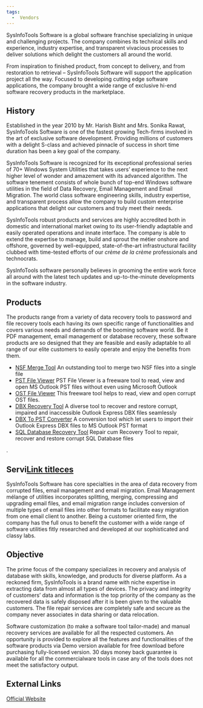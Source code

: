 ```yaml
---
tags:
  -  Vendors
---
```

SysInfoTools Software is a global software franchise specializing in
unique and challenging projects. The company combines its technical
skills and experience, industry expertise, and transparent vivacious
processes to deliver solutions which delight the customers all around
the world.

From inspiration to finished product, from concept to delivery, and from
restoration to retrieval – SysInfoTools Software will support the
application project all the way. Focused to developing cutting edge
software applications, the company brought a wide range of exclusive
hi-end software recovery products in the marketplace.

## History

Established in the year 2010 by Mr. Harish Bisht and Mrs. Sonika Rawat,
SysInfoTools Software is one of the fastest growing Tech-firms involved
in the art of exclusive software development. Providing millions of
customers with a delight S-class and achieved pinnacle of success in
short time duration has been a key goal of the company.

SysInfoTools Software is recognized for its exceptional professional
series of 70+ Windows System Utilities that takes users’ experience to
the next higher level of wonder and amazement with its advanced
algorithm. The software tenement consists of whole bunch of top-end
Windows software utilities in the field of Data Recovery, Email
Management and Email Migration. The world class software engineering
skills, industry expertise, and transparent process allow the company to
build custom enterprise applications that delight our customers and
truly meet their needs.

SysInfoTools robust products and services are highly accredited both in
domestic and international market owing to its user-friendly adaptable
and easily operated operations and innate interface. The company is able
to extend the expertise to manage, build and sprout the métier onshore
and offshore, governed by well-equipped, state-of-the-art
infrastructural facility clubbed with time-tested efforts of our *crème
de la crème* professionals and technocrats.

SysInfoTools software personally believes in grooming the entire work
force all around with the latest tech updates and up-to-the-minute
developments in the software industry.

## Products

The products range from a variety of data recovery tools to password and
file recovery tools each having its own specific range of
functionalities and covers various needs and demands of the booming
software world. Be it PDF management, email management or database
recovery, these software products are so designed that they are feasible
and easily adaptable to all range of our elite customers to easily
operate and enjoy the benefits from them.

- [NSF Merge Tool](http://forensicswiki.org/wiki/NSF_Merge_Tool) An
  outstanding tool to merge two NSF files into a single file
- [PST File Viewer](http://forensicswiki.org/wiki/Pst_file_viewer) PST
  File Viewer is a freeware tool to read, view and open MS Outlook PST
  files without even using Microsoft Outlook
- [OST File Viewer](http://forensicswiki.org/wiki/OST_File_Viewer) This
  freeware tool helps to read, view and open corrupt OST files.
- [DBX Recovery Tool](http://forensicswiki.org/wiki/DBX_Recovery_Tool) A
  diverse tool to recover and restore corrupt, impaired and inaccessible
  Outlook Express DBX files seamlessly
- [DBX To PST
  Converter](http://forensicswiki.org/wiki/DBX_To_PST_Converter) A
  conversion tool which let users to import their Outlook Express DBX
  files to MS Outlook PST format
- [SQL Database Recovery
  Tool](http://forensicswiki.org/wiki/SQL_Database_Recovery_Tool) Repair
  cum Recovery Tool to repair, recover and restore corrupt SQL Database
  files

.

## Servi[Link titleces](link_title.md)

SysInfoTools Software has core specialties in the area of data recovery
from corrupted files, email management and email migration. Email
Management mélange of utilities incorporates splitting, merging,
compressing and upgrading email files, and email migration range
includes conversion of multiple types of email files into other formats
to facilitate easy migration from one email client to another. Being a
customer oriented firm, the company has the full onus to benefit the
customer with a wide range of software utilities fitly researched and
developed at our sophisticated and classy labs.

## Objective

The prime focus of the company specializes in recovery and analysis of
database with skills, knowledge, and products for diverse platform. As a
reckoned firm, SysInfoTools is a brand name with niche expertise in
extracting data from almost all types of devices. The privacy and
integrity of customers’ data and information is the top priority of the
company as the recovered data is safely disposed after it is been given
to the valuable customers. The file repair services are completely safe
and secure as the company never associates in data sharing or data
relocation.

Software customization (to make a software tool tailor-made) and manual
recovery services are available for all the respected customers. An
opportunity is provided to explore all the features and functionalities
of the software products via Demo version available for free download
before purchasing fully-licensed version. 30 days money back guarantee
is available for all the commercialware tools in case any of the tools
does not meet the satisfactory output.

## External Links

[Official Website](http://www.sysinfotools.com/)

